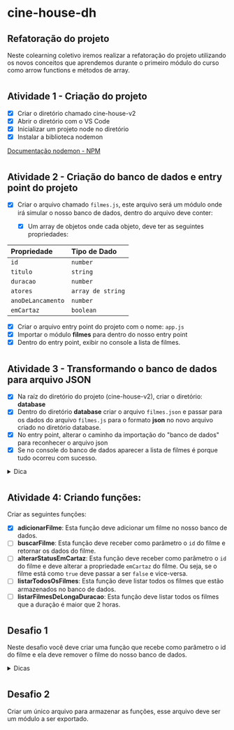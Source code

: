 # cine-house-dh

## Refatoração do projeto

Neste colearning coletivo iremos realizar a refatoração do projeto utilizando os novos conceitos que aprendemos durante o primeiro módulo do curso como arrow functions e métodos de array.

#

## Atividade 1 - Criação do projeto
- [x] Criar o diretório chamado cine-house-v2
- [x] Abrir o diretório com o VS Code
- [x] Inicializar um projeto node no diretório
- [x] Instalar a biblioteca nodemon

[Documentação nodemon - NPM](https://www.npmjs.com/package/nodemon)

#

## Atividade 2 - Criação do banco de dados e entry point do projeto

- [x] Criar o arquivo chamado `filmes.js`, este arquivo será um módulo onde irá simular o nosso banco de dados, dentro do arquivo deve conter:
  - [x] Um array de objetos onde cada objeto, deve ter as seguintes propriedades:


| Propriedade       | Tipo de Dado      |
| :---------------- | :---------------- |
| `id`              | `number`          |
| `titulo`          | `string`          |
| `duracao`         | `number`          |
| `atores`          | `array de string` |
| `anoDeLancamento` | `number`          |
| `emCartaz`        | `boolean`         |

- [x] Criar o arquivo entry point do projeto com o nome: `app.js`
- [x] Importar o módulo **filmes** para dentro do nosso entry point
- [x] Dentro do entry point, exibir no console a lista de filmes.

#

## Atividade 3 - Transformando o banco de dados para arquivo JSON
- [x] Na raíz do diretório do projeto (cine-house-v2), criar o diretório: **database**
- [x] Dentro do diretório **database** criar o arquivo `filmes.json` e passar para os dados do arquivo `filmes.js` para o formato **json** no novo arquivo criado no diretório database.
- [x] No entry point, alterar o caminho da importação do "banco de dados" para reconhecer o arquivo json
- [x] Se no console do banco de dados aparecer a lista de filmes é porque tudo ocorreu com sucesso.

<details>
    <summary markdown="span">Dica</summary>
    <p>
        É possível realizar de maneira mais rápida utilizando está conversão, lembra quais métodos podemos utilizar para converter um objeto literal javascript para JSON?
        <br>
        Para isso será além de utilizar esses métodos, será necessário utilizar um método nativo do node para trabalhar com arquivos.
    </p>
    <details>
        <summary markdown="span">Métodos que da para utilizar:</summary>
        <ul>
            <li>JSON.stringfy() - Converte objeto literal JS para JSON</li>
            <li>Método nativo do node <strong>FileSystem</strong></li>
        </ul>
    </details>
    <details>
        <summary markdown="span">Código:</summary>
        <code>
        const filmes = require('./filmes');
        <br />
        const fs = require('fs');
        <br />
        const path = require('path');
        <br />
        const filmesJson = JSON.stringfy(filmes, null, 4);
        <br />
        fs.writeFileSync(path.resolve("database", "filmes.json"), filmesJson);
        <br />
        </code>
    </details>
</details>

#

## Atividade 4: Criando funções:

Criar as seguintes funções:
- [x] **adicionarFilme**: Esta função deve adicionar um filme no nosso banco de dados.
- [ ] **buscarFilme**: Esta função deve receber como parâmetro o `id` do filme e retornar os dados do filme.
- [ ] **alterarStatusEmCartaz**: Esta função deve receber como parâmetro o `id` do filme e deve alterar a propriedade `emCartaz` do filme. Ou seja, se o filme está como `true` deve passar a ser `false` e vice-versa.
- [ ] **listarTodosOsFilmes**: Esta função deve listar todos os filmes que estão armazenados no banco de dados.
- [ ] **listarFilmesDeLongaDuracao**: Esta função deve listar todos os filmes que a duração é maior que 2 horas.

#

## Desafio 1
Neste desafio você deve criar uma função que recebe como parâmetro o id do filme e ela deve remover o filme do nosso banco de dados.

<details>
    <summary markdown="span">Dicas</summary>
    <h3>Para resolver este desafio tem 2 maneiras:</h3>
    <ol>
        <li>Utilizando o método filter, porém a importação do banco de dados deve estar como let e não const.</li>
        <li>Caso utilizou const para importar o banco de dados, pode-se utilizar o método <a href="https://developer.mozilla.org/pt-BR/docs/Web/JavaScript/Reference/Global_Objects/Array/splice">Splice</a><br>Se olhar na este método recebe o indíce como parâmetro, para encontrar o indíce, recomento utilizar o método: <a href="https://developer.mozilla.org/pt-BR/docs/Web/JavaScript/Reference/Global_Objects/Array/findIndex">findIndex</a></li>
    </ol>
</details>

#

## Desafio 2
Criar um único arquivo para armazenar as funções, esse arquivo deve ser um módulo a ser exportado.